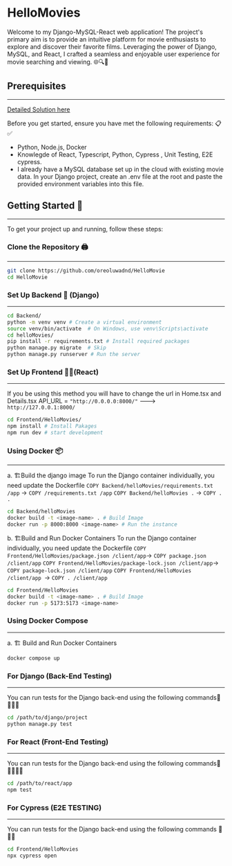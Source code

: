 # HelloMovies
Welcome to my Django-MySQL-React web application! The project's primary aim is to provide an intuitive platform for movie enthusiasts to explore and discover their favorite films. Leveraging the power of Django, MySQL, and React, I crafted a seamless and enjoyable user experience for movie searching and viewing. 🌐🔍🍿


## Prerequisites
***
[Detailed Solution here](./solutionDetails.md)

Before you get started, ensure you have met the following requirements: 📋✅

- Python, Node.js, Docker
- Knowlegde of React, Typescript, Python, Cypress , Unit Testing, E2E cypress.
- I already have a MySQL database set up in the cloud with existing movie data. In your Django project, create an .env file at the root and paste the provided environment variables into this file.

## Getting Started 🏇
***
To get your project up and running, follow these steps:

###  Clone the Repository 🖨️
***
```bash
git clone https://github.com/oreoluwadnd/HelloMovie
cd HelloMovie
```

### Set Up Backend 💼 (Django)
***
```bash
cd Backend/
python -m venv venv # Create a virtual environment
source venv/bin/activate  # On Windows, use venv\Scripts\activate  
cd helloMovies/ 
pip install -r requirements.txt # Install required packages
python manage.py migrate  # Skip
python manage.py runserver # Run the server
```


### Set Up Frontend 💅🏿(React)

***
If you be using this method you will have to change the url in Home.tsx and Details.tsx
API_URL = `"http://0.0.0.0:8000/"`  ---> `http://127.0.0.1:8000/`
```bash
cd Frontend/HelloMovies/
npm install # Install Pakages
npm run dev # start development
``` 

###   Using Docker 📦
***
a. 🏗️Build the django image 
To run the Django container individually, you need update the Dockerfile
`COPY Backend/helloMovies/requirements.txt /app` -> `COPY /requirements.txt /app`
`COPY Backend/helloMovies .` -> `COPY . .`

```bash
cd Backend/helloMovies
docker build -t <image-name> . # Build Image
docker run -p 8000:8000 <image-name> # Run the instance
```

b. 🏗️Build and Run Docker Containers
To run the Django container individually, you need update the Dockerfile
`COPY Frontend/HelloMovies/package.json /client/app`-> `COPY package.json /client/app`
`COPY Frontend/HelloMovies/package-lock.json /client/app`-> `COPY package-lock.json /client/app`
`COPY Frontend/HelloMovies /client/app `-> `COPY . /client/app`
```bash
cd Frontend/HelloMovies
docker build -t <image-name> . # Build Image
docker run -p 5173:5173 <image-name> 
```



###   Using Docker Compose
***
a. 🏗️ Build and Run Docker Containers
```bash
docker compose up
```


### For Django (Back-End Testing)
***
You can run tests for the Django back-end using the following commands🧪🧑‍🔬💼
```bash
cd /path/to/django/project
python manage.py test
```

### For React (Front-End Testing)
***
You can run tests for the Django back-end using the following commands🧪🧑‍🔬💅🏿
```bash
cd /path/to/react/app
npm test
```

### For Cypress (E2E TESTING)
***
You can run tests for the Django back-end using the following commands 🧪🧑‍🔬
```bash
cd Frontend/HelloMovies
npx cypress open
```


